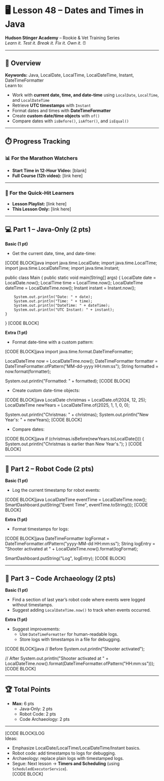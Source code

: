 # 🖥️ Lesson 48 – Dates and Times in Java

**Hudson Stinger Academy** – Rookie & Vet Training Series  
_Learn it. Test it. Break it. Fix it. Own it._ ⏰  

---

## 🎯 Overview
**Keywords:** Java, LocalDate, LocalTime, LocalDateTime, Instant, DateTimeFormatter  
Learn to:
- Work with **current date, time, and date-time** using `LocalDate`, `LocalTime`, and `LocalDateTime`  
- Retrieve **UTC timestamps** with `Instant`  
- Format dates and times with **DateTimeFormatter**  
- Create **custom date/time objects** with `of()`  
- Compare dates with `isBefore()`, `isAfter()`, and `isEqual()`  

---

## ⏱️ Progress Tracking

### 📊 For the Marathon Watchers  
- **Start Time in 12‑Hour Video:** [blank]  
- **Full Course (12h video):** [link here]  

---

### 🎯 For the Quick‑Hit Learners  
- **Lesson Playlist:** [link here]  
- **This Lesson Only:** [link here]  

---

## 💻 Part 1 – Java‑Only (2 pts)

**Basic (1 pt)**  
- Get the current date, time, and date-time:  

[CODE BLOCK]java
import java.time.LocalDate;
import java.time.LocalTime;
import java.time.LocalDateTime;
import java.time.Instant;

public class Main {
    public static void main(String[] args) {
        LocalDate date = LocalDate.now();
        LocalTime time = LocalTime.now();
        LocalDateTime dateTime = LocalDateTime.now();
        Instant instant = Instant.now();

        System.out.println("Date: " + date);
        System.out.println("Time: " + time);
        System.out.println("DateTime: " + dateTime);
        System.out.println("UTC Instant: " + instant);
    }
}
[CODE BLOCK]

**Extra (1 pt)**  
- Format date-time with a custom pattern:  

[CODE BLOCK]java
import java.time.format.DateTimeFormatter;

LocalDateTime now = LocalDateTime.now();
DateTimeFormatter formatter = DateTimeFormatter.ofPattern("MM-dd-yyyy HH:mm:ss");
String formatted = now.format(formatter);

System.out.println("Formatted: " + formatted);
[CODE BLOCK]

- Create custom date-time objects:  

[CODE BLOCK]java
LocalDate christmas = LocalDate.of(2024, 12, 25);
LocalDateTime newYears = LocalDateTime.of(2025, 1, 1, 0, 0);

System.out.println("Christmas: " + christmas);
System.out.println("New Year's: " + newYears);
[CODE BLOCK]

- Compare dates:  

[CODE BLOCK]java
if (christmas.isBefore(newYears.toLocalDate())) {
    System.out.println("Christmas is earlier than New Year's.");
}
[CODE BLOCK]

---

## 🤖 Part 2 – Robot Code (2 pts)

**Basic (1 pt)**  
- Log the current timestamp for robot events:  

[CODE BLOCK]java
LocalDateTime eventTime = LocalDateTime.now();
SmartDashboard.putString("Event Time", eventTime.toString());
[CODE BLOCK]

**Extra (1 pt)**  
- Format timestamps for logs:  

[CODE BLOCK]java
DateTimeFormatter logFormat = DateTimeFormatter.ofPattern("yyyy-MM-dd HH:mm:ss");
String logEntry = "Shooter activated at " + LocalDateTime.now().format(logFormat);

SmartDashboard.putString("Log", logEntry);
[CODE BLOCK]

---

## 📜 Part 3 – Code Archaeology (2 pts)

**Basic (1 pt)**  
- Find a section of last year’s robot code where events were logged without timestamps.  
- Suggest adding `LocalDateTime.now()` to track when events occurred.  

**Extra (1 pt)**  
- Suggest improvements:  
  - Use `DateTimeFormatter` for human-readable logs.  
  - Store logs with timestamps in a file for debugging.  

[CODE BLOCK]java
// Before
System.out.println("Shooter activated");

// After
System.out.println("Shooter activated at " + LocalDateTime.now().format(DateTimeFormatter.ofPattern("HH:mm:ss")));
[CODE BLOCK]

---

## 🏆 Total Points
- **Max:** 6 pts  
  - Java‑Only: 2 pts  
  - Robot Code: 2 pts  
  - Code Archaeology: 2 pts  

---

[CODE BLOCK]LOG  
Ideas:  
- Emphasize LocalDate/LocalTime/LocalDateTime/Instant basics.  
- Robot code: add timestamps to logs for debugging.  
- Archaeology: replace plain logs with timestamped logs.  
- Segue: Next lesson → **Timers and Scheduling** (using `ScheduledExecutorService`).  
[CODE BLOCK]
